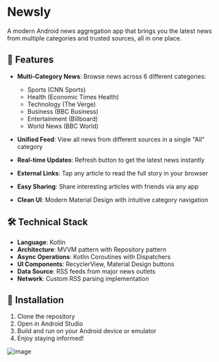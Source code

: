 # Newsly                              
A modern Android news aggregation app that brings you the latest news from multiple categories and trusted sources, all in one place.                                 
                             
## 🚀 Features                                    
                                                        
- **Multi-Category News**: Browse news across 6 different categories:                                
  - Sports (CNN Sports)                               
  - Health (Economic Times Health)                      
  - Technology (The Verge)              
  - Business (BBC Business)                            
  - Entertainment (Billboard)                             
  - World News (BBC World)                                   
                            
- **Unified Feed**: View all news from different sources in a single "All" category                               
- **Real-time Updates**: Refresh button to get the latest news instantly                           
- **External Links**: Tap any article to read the full story in your browser                             
- **Easy Sharing**: Share interesting articles with friends via any app                          
- **Clean UI**: Modern Material Design with intuitive category navigation                 
                             
## 🛠️ Technical Stack                            
                           
- **Language**: Kotlin                               
- **Architecture**: MVVM pattern with Repository pattern                      
- **Async Operations**: Kotlin Coroutines with Dispatchers           
- **UI Components**: RecyclerView, Material Design buttons          
- **Data Source**: RSS feeds from major news outlets        
- **Network**: Custom RSS parsing implementation                
                                 
## 🚧 Installation                          
                                      
1. Clone the repository                      
2. Open in Android Studio                       
3. Build and run on your Android device or emulator                   
4. Enjoy staying informed!                            

![image](https://github.com/user-attachments/assets/d615028a-e3ef-4344-8fbe-b0b1322aea50)
